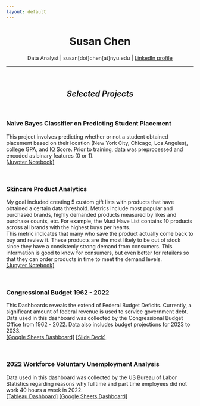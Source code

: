 ```yaml
---
layout: default
---
```

<h1 align="center">
  Susan Chen
</h1>

<p align="center">
  Data Analyst | susan[dot]chen[at]nyu.edu | <a href="https://www.linkedin.com/in/susan-chen-12787517a/">LinkedIn profile</a>
</p>

* * *
<br>

<h2 align="center">
  <i>Selected Projects</i>
</h2>

<br>

### Naive Bayes Classifier on Predicting Student Placement 
This project involves predicting whether or not a student obtained placement based on their location (New York City, Chicago, Los Angeles), college GPA, and IQ Score. Prior to training, data was preprocessed and encoded as binary features (0 or 1).
<br>[[Juypter Notebook]](https://www.kaggle.com/code/sc6354/naive-bayes-classifier-from-stratch)

<br>

### Skincare Product Analytics 
My goal included creating 5 custom gift lists with products that have obtained a certain data threshold. Metrics include most popular and purchased brands, highly demanded products measured by likes and purchase counts, etc. For example, the Must Have List contains 10 products across all brands with the highest buys per hearts. 
<br>This metric indicates that many who save the product actually come back to buy and review it. These products are the most likely to be out of stock since they have a consistenly strong demand from consumers. This information is good to know for consumers, but even better for retailers so that they can order products in time to meet the demand levels.
<br>[[Jupyter Notebook]](https://github.com/sc6354/Kaggle_2022_survery_competition/blob/585230c256a9e330bf8680826826f463813f6716/2022-s-christmas-guide-to-skincare-gifting.ipynb)

<br>

### Congressional Budget 1962 - 2022
This Dashboards reveals the extend of Federal Budget Deficits. Currently, a significant amount of federal revenue is used to service government debt. Data used in this dashboard was collected by the Congressional Budget Office from 1962 - 2022. Data also includes budget projections for 2023 to 2033.
<br>
[[Google Sheets Dashboard]](https://docs.google.com/spreadsheets/d/1eSVEzKv59yJtS4TWBdj6qXdbMVSGidBrFNTb5l5LC_4/edit) [[Slide Deck]](https://onedrive.live.com/view.aspx?resid=1549ED0BA9D95F0A%211834&authkey=!ADj1iROAqaYCyHA)

<br>

### 2022 Workforce Voluntary Unemployment Analysis
Data used in this dashboard was collected by the US Bureau of Labor Statistics regarding reasons why fulltime and part time employees did not work 40 hours a week in 2022.
<br>[[Tableau Dashboard]](https://public.tableau.com/app/profile/susan.chen6354/viz/2022WorkforceReasonsfornotWorking40hours/Dashboard?publish=yes) [[Google Sheets Dashboard]](https://docs.google.com/spreadsheets/d/1Q0VOlcJeP0osri2jKMary6I_oG76Spx1WxZZ0_Ewb3o/edit#gid=0)


<br><br>



